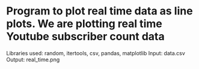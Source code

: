 # Program to plot real time data as line plots. We are plotting real time Youtube subscriber count data

Libraries used: random, itertools, csv, pandas, matplotlib
Input: data.csv
Output: real_time.png
